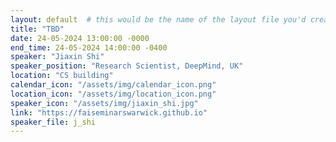 ```yaml
---
layout: default  # this would be the name of the layout file you'd create for events
title: "TBD"
date: 24-05-2024 13:00:00 -0000
end_time: 24-05-2024 14:00:00 -0400
speaker: "Jiaxin Shi"
speaker_position: "Research Scientist, DeepMind, UK"
location: "CS building"
calendar_icon: "/assets/img/calendar_icon.png"
location_icon: "/assets/img/location_icon.png"
speaker_icon: "/assets/img/jiaxin_shi.jpg"
link: "https://faiseminarswarwick.github.io"
speaker_file: j_shi
---
```



